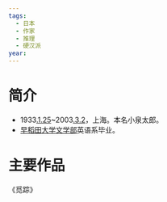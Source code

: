 ```yaml
---
tags:
  - 日本
  - 作家
  - 推理
  - 硬汉派
year:
---
```

# 简介

- 1933[.1.25](2024-01-25.md)~2003[.3.2](2024-03-02.md)，上海。本名小泉太郎。
- [早稻田大学](早稻田大学.md)[文学部](文学部.md)英语系毕业。
# 主要作品

《觅踪》